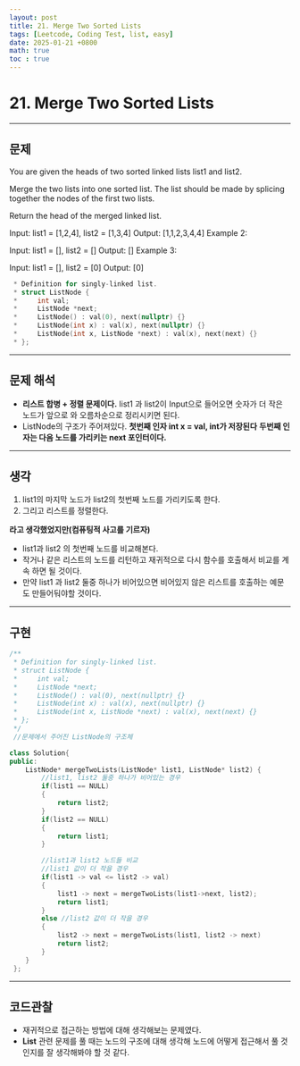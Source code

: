 ```yaml
---
layout: post
title: 21. Merge Two Sorted Lists
tags: [Leetcode, Coding Test, list, easy]
date: 2025-01-21 +0800
math: true
toc : true
---
```



# 21. Merge Two Sorted Lists


****


## 문제

You are given the heads of two sorted linked lists list1 and list2.

Merge the two lists into one sorted list. The list should be made by splicing together the nodes of the first two lists.

Return the head of the merged linked list.

Input: list1 = [1,2,4], list2 = [1,3,4]
Output: [1,1,2,3,4,4]
Example 2:

Input: list1 = [], list2 = []
Output: []
Example 3:

Input: list1 = [], list2 = [0]
Output: [0]


```cpp
 * Definition for singly-linked list.
 * struct ListNode {
 *     int val;
 *     ListNode *next;
 *     ListNode() : val(0), next(nullptr) {}
 *     ListNode(int x) : val(x), next(nullptr) {}
 *     ListNode(int x, ListNode *next) : val(x), next(next) {}
 * };
```

****

## 문제 해석
- **리스트 합병 + 정렬 문제이다.** list1 과 list2이 Input으로 들어오면 숫자가 더 작은 노드가 앞으로 와 오름차순으로 정리시키면 된다.
- ListNode의 구조가 주어져있다. **첫번째 인자 int x = val, int가 저장된다** **두번째 인자는 다음 노드를 가리키는 next 포인터이다.**


****


## 생각
1. list1의 마지막 노드가 list2의 첫번째 노드를 가리키도록 한다.
2. 그리고 리스트를 정렬한다.

**라고 생각했었지만(컴퓨팅적 사고를 기르자)**
- list1과 list2 의 첫번째 노드를 비교해본다.
- 작거나 같은 리스트의 노드를 리턴하고 재귀적으로 다시 함수를 호출해서 비교를 계속 하면 될 것이다.
- 만약 list1 과 list2 둘중 하나가 비어있으면 비어있지 않은 리스트를 호출하는 예문도 만들어둬야할 것이다.


****


## 구현

```cpp
/**
 * Definition for singly-linked list.
 * struct ListNode {
 *     int val;
 *     ListNode *next;
 *     ListNode() : val(0), next(nullptr) {}
 *     ListNode(int x) : val(x), next(nullptr) {}
 *     ListNode(int x, ListNode *next) : val(x), next(next) {}
 * };
 */
 //문제에서 주어진 ListNode의 구조체

class Solution{
public:
    ListNode* mergeTwoLists(ListNode* list1, ListNode* list2) {
        //list1, list2 둘중 하나가 비어있는 경우
        if(list1 == NULL)
        {
            return list2;
        }
        if(list2 == NULL)
        {
            return list1;
        }

        //list1과 list2 노드들 비교
        //list1 값이 더 작을 경우
        if(list1 -> val <= list2 -> val)
        {
            list1 -> next = mergeTwoLists(list1->next, list2);
            return list1;
        }
        else //list2 값이 더 작을 경우
        {
            list2 -> next = mergeTwoLists(list1, list2 -> next)
            return list2;
        }
    }
 };
```


****


## 코드관찰
- 재귀적으로 접근하는 방법에 대해 생각해보는 문제였다.
- **List** 관련 문제를 풀 때는 노드의 구조에 대해 생각해 노드에 어떻게 접근해서 풀 것인지를 잘 생각해봐야 할 것 같다.